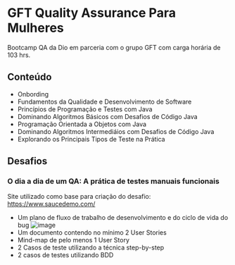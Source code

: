 # GFT Quality Assurance Para Mulheres
Bootcamp QA da Dio em parceria com o grupo GFT com carga horária de 103 hrs.

## Conteúdo
- Onbording
- Fundamentos da Qualidade e Desenvolvimento de Software
- Princípios de Programação e Testes com Java
- Dominando Algoritmos Básicos com Desafios de Código Java
- Programação Orientada a Objetos com Java
- Dominando Algoritmos Intermediáios com Desafios de Código Java
- Explorando os Principais Tipos de Teste na Prática

## Desafios

### O dia a dia de um QA: A prática de testes manuais funcionais
Site utilizado como base para criação do desafio: https://www.saucedemo.com/

- Um plano de fluxo de trabalho de desenvolvimento e do ciclo de vida do bug
  ![image](https://user-images.githubusercontent.com/83167411/207709288-6f9e25c1-8d0f-4957-b90c-3e62d618e952.png)
- Um documento contendo no mínimo 2 User Stories
- Mind-map de pelo menos 1 User Story
- 2 Casos de teste utilizando a técnica step-by-step
- 2 casos de testes utilizando BDD
  
